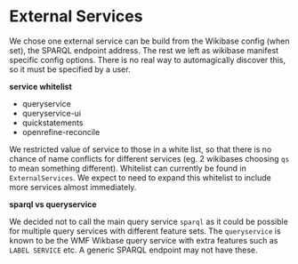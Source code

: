 # External Services

We chose one external service can be build from the Wikibase config (when set), the SPARQL endpoint address.
The rest we left as wikibase manifest specific config options.
There is no real way to automagically discover this, so it must be specified by a user.

**service whitelist**

 - queryservice
 - queryservice-ui
 - quickstatements
 - openrefine-reconcile

We restricted value of service to those in a white list, so that there is no chance of name conflicts for different services (eg. 2 wikibases choosing `qs` to mean something different).
Whitelist can currently be found in `ExternalServices`.
We expect to need to expand this whitelist to include more services almost immediately.

**sparql vs queryservice**

We decided not to call the main query service `sparql` as it could be possible for multiple query services with different feature sets.
The `queryservice` is known to be the WMF Wikbase query service with extra features such as `LABEL SERVICE` etc.
A generic SPARQL endpoint may not have these.
